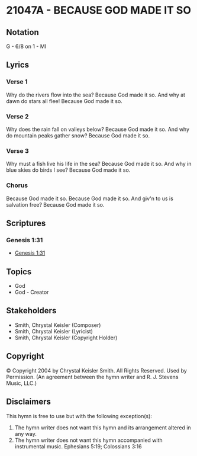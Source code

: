 # 21047A - BECAUSE GOD MADE IT SO

## Notation

G - 6/8 on 1 - MI

## Lyrics

### Verse 1

Why do the rivers flow into the sea? Because God made it so. And why at dawn do stars all flee! Because God made it so.

### Verse 2

Why does the rain fall on valleys below? Because God made it so. And why do mountain peaks gather snow? Because God made it so.

### Verse 3

Why must a fish live his life in the sea? Because God made it so. And why in blue skies do birds I see? Because God made it so.

### Chorus

Because God made it so. Because God made it so. And giv'n to us is salvation free?  Because God made it so.


## Scriptures

### Genesis 1:31

- [Genesis 1:31](https://www.biblegateway.com/passage/?search=Genesis%201%3A31)


## Topics

- God
- God - Creator

## Stakeholders

- Smith, Chrystal Keisler (Composer)
- Smith, Chrystal Keisler (Lyricist)
- Smith, Chrystal Keisler (Copyright Holder)

## Copyright

© Copyright 2004 by Chrystal Keisler Smith. All Rights Reserved. Used by Permission.
(An agreement between the hymn writer and R. J. Stevens Music, LLC.)

## Disclaimers

This hymn is free to use but with the following exception(s):
1. The hymn writer does not want this hymn and its arrangement altered in any way.
2. The hymn writer does not want this hymn accompanied with instrumental music.
Ephesians 5:19; Colossians 3:16

